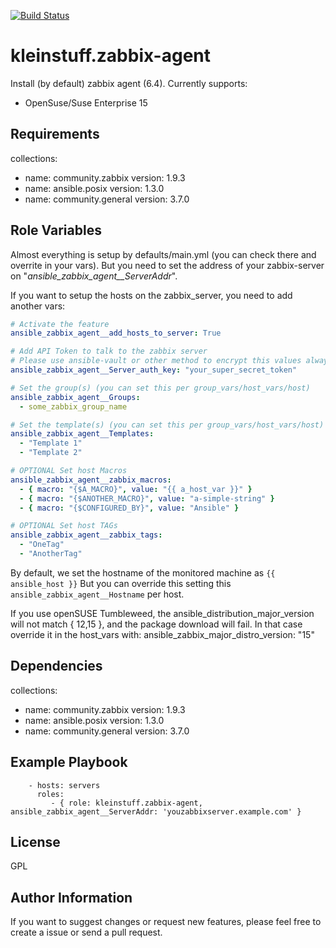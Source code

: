 [![Build Status](https://travis-ci.org/kleinstuff/ansible-zabbix-agent.png)](https://travis-ci.org/kleinstuff/ansible-zabbix-agent)

kleinstuff.zabbix-agent
=========

Install (by default) zabbix agent (6.4).
Currently supports:
* OpenSuse/Suse Enterprise 15

Requirements
------------

collections:
  - name: community.zabbix
    version: 1.9.3
  - name: ansible.posix
    version: 1.3.0
  - name: community.general
    version: 3.7.0


Role Variables
--------------

Almost everything is setup by defaults/main.yml (you can check there and overrite in your vars).
But you need to set the address of your zabbix-server on "*ansible_zabbix_agent__ServerAddr*".

If you want to setup the hosts on the zabbix_server, you need to add another vars:
```yaml
# Activate the feature
ansible_zabbix_agent__add_hosts_to_server: True

# Add API Token to talk to the zabbix server
# Please use ansible-vault or other method to encrypt this values always
ansible_zabbix_agent__Server_auth_key: "your_super_secret_token"

# Set the group(s) (you can set this per group_vars/host_vars/host)
ansible_zabbix_agent__Groups:
  - some_zabbix_group_name

# Set the template(s) (you can set this per group_vars/host_vars/host)
ansible_zabbix_agent__Templates:
  - "Template 1"
  - "Template 2"

# OPTIONAL Set host Macros
ansible_zabbix_agent__zabbix_macros:
  - { macro: "{$A_MACRO}", value: "{{ a_host_var }}" }
  - { macro: "{$ANOTHER_MACRO}", value: "a-simple-string" }
  - { macro: "{$CONFIGURED_BY}", value: "Ansible" }

# OPTIONAL Set host TAGs
ansible_zabbix_agent__zabbix_tags:
  - "OneTag"
  - "AnotherTag"

```

By default, we set the hostname of the monitored machine as ``` {{ ansible_host }} ```
But you can override this setting this ``` ansible_zabbix_agent__Hostname ``` per host.

If you use openSUSE Tumbleweed, the ansible_distribution_major_version will not match { 12,15 },
and the package download will fail. In that case override it in the host_vars with:
ansible_zabbix_major_distro_version: "15"

Dependencies
------------

collections:
  - name: community.zabbix
    version: 1.9.3
  - name: ansible.posix
    version: 1.3.0
  - name: community.general
    version: 3.7.0

Example Playbook
----------------

```
    - hosts: servers
      roles:
         - { role: kleinstuff.zabbix-agent, ansible_zabbix_agent__ServerAddr: 'youzabbixserver.example.com' }
```
License
-------

GPL

Author Information
------------------

If you want to suggest changes or request new features, please feel free to create a issue or send a pull request.
